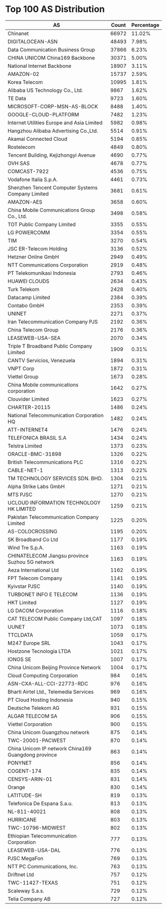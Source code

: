 # Top 100 AS Distribution
| AS | Count | Percentage |
|----|----|----|
| Chinanet | 66972 | 11.02% |
| DIGITALOCEAN-ASN | 48493 | 7.98% |
| Data Communication Business Group | 37866 | 6.23% |
| CHINA UNICOM China169 Backbone | 30371 | 5.00% |
| National Internet Backbone | 18907 | 3.11% |
| AMAZON-02 | 15737 | 2.59% |
| Korea Telecom | 10995 | 1.81% |
| Alibaba US Technology Co., Ltd. | 9867 | 1.62% |
| TE Data | 9723 | 1.60% |
| MICROSOFT-CORP-MSN-AS-BLOCK | 8488 | 1.40% |
| GOOGLE-CLOUD-PLATFORM | 7482 | 1.23% |
| Internet Utilities Europe and Asia Limited | 5982 | 0.98% |
| Hangzhou Alibaba Advertising Co.,Ltd. | 5514 | 0.91% |
| Akamai Connected Cloud | 5194 | 0.85% |
| Rostelecom | 4849 | 0.80% |
| Tencent Building, Kejizhongyi Avenue | 4690 | 0.77% |
| OVH SAS | 4678 | 0.77% |
| COMCAST-7922 | 4536 | 0.75% |
| Vodafone Italia S.p.A. | 4461 | 0.73% |
| Shenzhen Tencent Computer Systems Company Limited | 3681 | 0.61% |
| AMAZON-AES | 3658 | 0.60% |
| China Mobile Communications Group Co., Ltd. | 3498 | 0.58% |
| TOT Public Company Limited | 3355 | 0.55% |
| LG POWERCOMM | 3354 | 0.55% |
| TIM | 3270 | 0.54% |
| JSC ER-Telecom Holding | 3136 | 0.52% |
| Hetzner Online GmbH | 2949 | 0.49% |
| NTT Communications Corporation | 2919 | 0.48% |
| PT Telekomunikasi Indonesia | 2793 | 0.46% |
| HUAWEI CLOUDS | 2634 | 0.43% |
| Turk Telekom | 2428 | 0.40% |
| Datacamp Limited | 2384 | 0.39% |
| Contabo GmbH | 2353 | 0.39% |
| UNINET | 2271 | 0.37% |
| Iran Telecommunication Company PJS | 2192 | 0.36% |
| China Telecom Group | 2176 | 0.36% |
| LEASEWEB-USA-SEA | 2070 | 0.34% |
| Triple T Broadband Public Company Limited | 1909 | 0.31% |
| CANTV Servicios, Venezuela | 1894 | 0.31% |
| VNPT Corp | 1872 | 0.31% |
| Viettel Group | 1673 | 0.28% |
| China Mobile communications corporation | 1642 | 0.27% |
| Clouvider Limited | 1623 | 0.27% |
| CHARTER-20115 | 1486 | 0.24% |
| National Telecommunication Corporation HQ | 1482 | 0.24% |
| ATT-INTERNET4 | 1476 | 0.24% |
| TELEFONICA BRASIL S.A | 1434 | 0.24% |
| Telstra Limited | 1373 | 0.23% |
| ORACLE-BMC-31898 | 1326 | 0.22% |
| British Telecommunications PLC | 1316 | 0.22% |
| CABLE-NET-1 | 1313 | 0.22% |
| TM TECHNOLOGY SERVICES SDN. BHD. | 1304 | 0.21% |
| Alpha Strike Labs GmbH | 1271 | 0.21% |
| MTS PJSC | 1270 | 0.21% |
| UCLOUD INFORMATION TECHNOLOGY HK LIMITED | 1259 | 0.21% |
| Pakistan Telecommunication Company Limited | 1225 | 0.20% |
| AS-COLOCROSSING | 1195 | 0.20% |
| SK Broadband Co Ltd | 1177 | 0.19% |
| Wind Tre S.p.A. | 1163 | 0.19% |
| CHINATELECOM Jiangsu province Suzhou 5G network | 1163 | 0.19% |
| Aeza International Ltd | 1162 | 0.19% |
| FPT Telecom Company | 1141 | 0.19% |
| Kyivstar PJSC | 1140 | 0.19% |
| TURBONET INFO E TELECOM | 1136 | 0.19% |
| HKT Limited | 1127 | 0.19% |
| LG DACOM Corporation | 1116 | 0.18% |
| CAT TELECOM Public Company Ltd,CAT | 1097 | 0.18% |
| UUNET | 1073 | 0.18% |
| TTCLDATA | 1059 | 0.17% |
| M247 Europe SRL | 1043 | 0.17% |
| Hostzone Tecnologia LTDA | 1021 | 0.17% |
| IONOS SE | 1007 | 0.17% |
| China Unicom Beijing Province Network | 1004 | 0.17% |
| Cloud Computing Corporation | 984 | 0.16% |
| ASN-CXA-ALL-CCI-22773-RDC | 976 | 0.16% |
| Bharti Airtel Ltd., Telemedia Services | 969 | 0.16% |
| PT Cloud Hosting Indonesia | 940 | 0.15% |
| Deutsche Telekom AG | 931 | 0.15% |
| ALGAR TELECOM SA | 906 | 0.15% |
| Viettel Corporation | 900 | 0.15% |
| China Unicom Guangzhou network | 875 | 0.14% |
| TWC-20001-PACWEST | 870 | 0.14% |
| China Unicom IP network China169 Guangdong province | 863 | 0.14% |
| PONYNET | 856 | 0.14% |
| COGENT-174 | 835 | 0.14% |
| CENSYS-ARIN-01 | 831 | 0.14% |
| Orange | 830 | 0.14% |
| LATITUDE-SH | 819 | 0.13% |
| Telefonica De Espana S.a.u. | 813 | 0.13% |
| NL-811-40021 | 808 | 0.13% |
| HURRICANE | 803 | 0.13% |
| TWC-10796-MIDWEST | 802 | 0.13% |
| Ethiopian Telecommunication Corporation | 777 | 0.13% |
| LEASEWEB-USA-DAL | 776 | 0.13% |
| PJSC MegaFon | 769 | 0.13% |
| NTT PC Communications, Inc. | 763 | 0.13% |
| Driftnet Ltd | 757 | 0.12% |
| TWC-11427-TEXAS | 751 | 0.12% |
| Scaleway S.a.s. | 729 | 0.12% |
| Telia Company AB | 727 | 0.12% |
